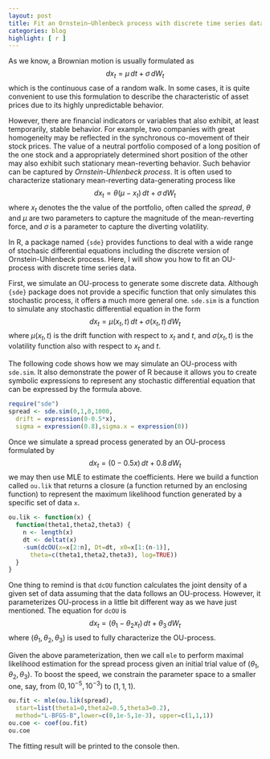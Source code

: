 ```yaml
---
layout: post
title: Fit an Ornstein–Uhlenbeck process with discrete time series data
categories: blog
highlight: [ r ]
---
```


As we know, a Brownian motion is usually formulated as $$dx_t = \mu\,dt+\sigma\,dW_t$$ which is the continuous case of a random walk. In some cases, it is quite convenient to use this formulation to describe the characteristic of asset prices due to its highly unpredictable behavior.

However, there are financial indicators or variables that also exhibit, at least temporarily, stable behavior. For example, two companies with great homogeneity may be reflected in the synchronous co-movement of their stock prices. The value of a neutral portfolio composed of a long position of the one stock and a appropriately determined short position of the other may also exhibit such stationary mean-reverting behavior. Such behavior can be captured by *Ornstein-Uhlenbeck process*. It is often used to characterize stationary mean-reverting data-generating process like $$dx_t = \theta (\mu-x_t)\,dt + \sigma\, dW_t$$ where $x_t$ denotes the the value of the portfolio, often called the *spread*, $\theta$ and $\mu$ are two parameters to capture the magnitude of the mean-reverting force, and $\sigma$ is a parameter to capture the diverting volatility.

In R, a package named `{sde}` provides functions to deal with a wide range of stochasic differential equations including the discrete version of Ornstein-Uhlenbeck process. Here, I will show you how to fit an OU-process with discrete time series data.

First, we simulate an OU-process to generate some discrete data. Although `{sde}` package does not provide a specific function that only simulates this stochastic process, it offers a much more general one. `sde.sim` is a function to simulate any stochastic differential equation in the form $$dx_t = \mu(x_t,t)\,dt + \sigma(x_t,t)\, dW_t$$ where $\mu(x_t,t)$ is the drift function with respect to $x_t$ and $t$, and $\sigma(x_t,t)$ is the volatility function also with respect to $x_t$ and $t$.

The following code shows how we may simulate an OU-process with `sde.sim`. It also demonstrate the power of R because it allows you to create symbolic expressions to represent any stochastic differential equation that can be expressed by the formula above.

```r
require("sde")
spread <- sde.sim(0,1,0,1000,
  drift = expression(0-0.5*x),
  sigma = expression(0.8),sigma.x = expression(0))
```

Once we simulate a spread process generated by an OU-process formulated by $$dx_t = (0-0.5x)\,dt + 0.8\, dW_t$$ we may then use MLE to estimate the coefficients. Here we build a function called `ou.lik` that returns a closure (a function returned by an enclosing function) to represent the maximum likelihood function generated by a specific set of data `x`.

```r
ou.lik <- function(x) {
  function(theta1,theta2,theta3) {
    n <- length(x)
    dt <- deltat(x)
    -sum(dcOU(x=x[2:n], Dt=dt, x0=x[1:(n-1)],
      theta=c(theta1,theta2,theta3), log=TRUE))
  }
}
```

One thing to remind is that `dcOU` function calculates the joint density of a given set of data assuming that the data follows an OU-process. However, it parameterizes OU-process in a little bit different way as we have just mentioned. The equation for `dcOU` is $$dx_t = (\theta_1 - \theta_2 x_t)\,dt + \theta_3 \, dW_t$$ where $(\theta_1,\theta_2,\theta_3)$ is used to fully characterize the OU-process.

Given the above parameterization, then we call `mle` to perform maximal likelihood estimation for the spread process given an initial trial value of $(\theta_1,\theta_2,\theta_3)$. To boost the speed, we constrain the parameter space to a smaller one, say, from $(0,10^{-5},10^{-3})$ to $(1,1,1)$.

```r
ou.fit <- mle(ou.lik(spread),
  start=list(theta1=0,theta2=0.5,theta3=0.2),
  method="L-BFGS-B",lower=c(0,1e-5,1e-3), upper=c(1,1,1))
ou.coe <- coef(ou.fit)
ou.coe
```

The fitting result will be printed to the console then.

